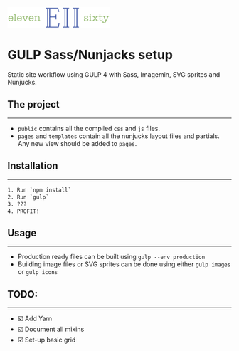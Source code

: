 ![logo](https://github.com/mariojankovic/e2/blob/master/assets/images/e2.png?raw=true)

# GULP Sass/Nunjacks setup
Static site workflow using GULP 4 with Sass, Imagemin, SVG sprites and Nunjucks.

## The project
---
- `public` contains all the compiled `css` and `js` files.
- `pages` and `templates` contain all the nunjucks layout files and partials. Any new view should be added to `pages`.

## Installation
---
```
1. Run `npm install`
2. Run `gulp`
3. ???
4. PROFIT!
```

## Usage
---
- Production ready files can be built using `gulp --env production`
- Building image files or SVG sprites can be done using either `gulp images` or `gulp icons`

## TODO:
---
- ☑️ Add Yarn
- ️️☑️ Document all mixins
- ☑️ Set-up basic grid